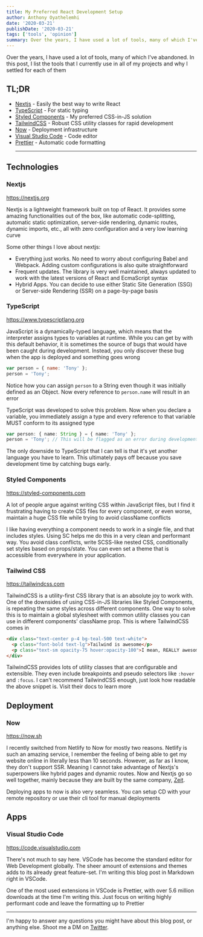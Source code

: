```yaml
---
title: My Preferred React Development Setup
author: Anthony Oyathelemhi
date: '2020-03-21'
publishDate: '2020-03-21'
tags: ['tools', 'opinion']
summary: Over the years, I have used a lot of tools, many of which I've abandoned. In this post, I list the tools that I currently use in all of my projects and why I settled for each of them
---
```


Over the years, I have used a lot of tools, many of which I've abandoned.
In this post, I list the tools that I currently use in all of my projects and why I settled for each of them

## TL;DR

- [Nextjs](https://nextjs.org) - Easily the best way to write React
- [TypeScript](https://www.typescriptlang.org/) - For static typing
- [Styled Components](https://styled-components.com) - My preferred CSS-in-JS solution
- [TailwindCSS](https://tailwindcss.com) - Robust CSS utility classes for rapid development
- [Now](https://now.sh) - Deployment infrastructure
- [Visual Studio Code](https://code.visualstudio.com) - Code editor
- [Prettier](https://prettier.io) - Automatic code formatting
  ***

## Technologies

### Nextjs

https://nextjs.org

Nextjs is a lightweight framework built on top of React. It provides some amazing functionalities
out of the box, like automatic code-splitting, automatic static optimization, server-side rendering,
dynamic routes, dynamic imports, etc., all with zero configuration and a very low learning curve

Some other things I love about nextjs:

- Everything just works. No need to worry about configuring Babel and Webpack.
  Adding custom configurations is also quite straightforward
- Frequent updates. The library is very well maintained, always updated to work with
  the latest versions of React and EcmaScript syntax
- Hybrid Apps. You can decide to use either Static Site Generation (SSG) or
  Server-side Rendering (SSR) on a page-by-page basis

### TypeScript

https://www.typescriptlang.org

JavaScript is a dynamically-typed language, which means that the interpreter assigns types to variables at runtime.
While you can get by with this default behavior, it is sometimes the source of bugs that would have been caught
during development. Instead, you only discover these bug when the app is deployed and something goes wrong

```js
var person = { name: 'Tony' };
person = 'Tony';
```

Notice how you can assign `person` to a String even though it was initially defined as an Object.
Now every reference to `person.name` will result in an error

TypeScript was developed to solve this problem. Now when you declare a variable, you immediately assign a type and
every reference to that variable MUST conform to its assigned type

```ts
var person: { name: String } = { name: 'Tony' };
person = 'Tony'; // This will be flagged as an error during development and the code will not compile
```

The only downside to TypeScript that I can tell is that it's yet another language you have to learn.
This ultimately pays off because you save development time by catching bugs early.

### Styled Components

https://styled-components.com

A lot of people argue against writing CSS within JavaScript files, but I find it frustrating having
to create CSS files for every component, or even worse, maintain a huge CSS file while trying to avoid className conflicts

I like having everything a component needs to work in a single file, and that includes styles. Using SC helps me do
this in a very clean and performant way. You avoid class conflicts, write SCSS-like nested CSS, conditionally set styles
based on props/state. You can even set a theme that is accessible from everywhere in your application.

### Tailwind CSS

https://tailwindcss.com

TailwindCSS is a utility-first CSS library that is an absolute joy to work with. One of the downsides of using CSS-in-JS
libraries like Styled Components, is repeating the same styles across different components. One way to solve this is to
maintain a global stylesheet with common utility classes you can use in different components' className prop. This is where
TailwindCSS comes in

```html
<div class="text-center p-4 bg-teal-500 text-white">
  <p class="font-bold text-lg">Tailwind is awesome</p>
  <p class="text-sm opacity-75 hover:opacity-100">I mean, REALLY awesome</p>
</div>
```

TailwindCSS provides lots of utility classes that are configurable and extensible. They even include breakpoints and
pseudo selectors like `:hover` and `:focus`. I can't recommend TailwindCSS enough, just look how readable the above snippet is.
Visit their docs to learn more

## Deployment

### Now

https://now.sh

I recently switched from Netlify to Now for mostly two reasons. Netlify is such an amazing service, I remember the feeling of
being able to get my website online in literally less than 10 seconds. However, as far as I know, they don't support SSR. Meaning I
cannot take advantage of Nextjs's superpowers like hybrid pages and dynamic routes. Now and Nextjs go so well together, mainly because
they are built by the same company, [Zeit](https://zeit.co).

Deploying apps to now is also very seamless. You can setup CD with your remote repository or use their cli tool for manual deployments

## Apps

### Visual Studio Code

https://code.visualstudio.com

There's not much to say here. VSCode has become the standard editor for Web Development globally. The sheer amount of extensions and
themes adds to its already great feature-set. I'm writing this blog post in Markdown right in VSCode.

One of the most used extensions in VSCode is Prettier, with over 5.6 million downloads at the time I'm writing this. Just focus on
writing highly performant code and leave the formatting up to Prettier

---

I'm happy to answer any questions you might have about this blog post, or anything else. Shoot me a DM on [Twitter](https://twitter.com/frontendtony).
